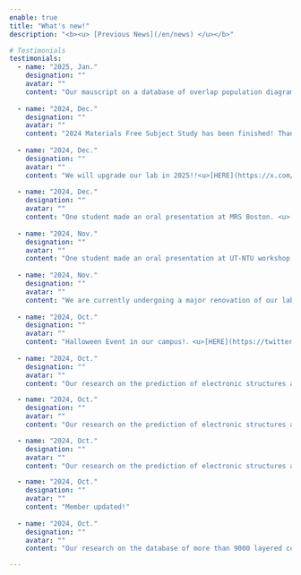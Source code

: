 ```yaml
---
enable: true
title: "What's new!"
description: "<b><u> [Previous News](/en/news) </u></b>"

# Testimonials
testimonials:
  - name: "2025, Jan."
    designation: ""
    avatar: ""
    content: "Our mauscript on a database of overlap population diagram of 13k organic molecules will be published in Chem. Lett. soon!"
  
  - name: "2024, Dec."
    designation: ""
    avatar: ""
    content: "2024 Materials Free Subject Study has been finished! Thank you everybody! <u>[HERE](https://x.com/nmdl_mizo/status/1876508968513917128)</u>"
  
  - name: "2024, Dec."
    designation: ""
    avatar: ""
    content: "We will upgrade our lab in 2025!!<u>[HERE](https://x.com/nmdl_mizo/status/1871873767154290828)</u>"
  
  - name: "2024, Dec."
    designation: ""
    avatar: ""
    content: "One student made an oral presentation at MRS Boston. <u>[HERE](https://x.com/nmdl_mizo/status/1865739835652366835)</u>"
  
  - name: "2024, Nov."
    designation: ""
    avatar: ""
    content: "One student made an oral presentation at UT-NTU workshop. <u>[HERE](https://x.com/nmdl_mizo/status/1865739625358340407)</u>"
  
  - name: "2024, Nov."
    designation: ""
    avatar: ""
    content: "We are currently undergoing a major renovation of our lab! <u>[HERE](https://twitter.com/nmdl_mizo/status/1855054002024858073)</u>"
  
  - name: "2024, Oct."
    designation: ""
    avatar: ""
    content: "Halloween Event in our campus!．<u>[HERE](https://twitter.com/nmdl_mizo/status/1853814674128863351)</u>"
  
  - name: "2024, Oct."
    designation: ""
    avatar: ""
    content: "Our research on the prediction of electronic structures and ELNES from SMILES via machine learning has been published in Micron. <u>[HERE](https://www.sciencedirect.com/science/article/abs/pii/S0968432824001409)</u>"

  - name: "2024, Oct."
    designation: ""
    avatar: ""
    content: "Our research on the prediction of electronic structures and ELNES from SMILES via machine learning has been published in Micron. <u>[HERE](https://www.sciencedirect.com/science/article/abs/pii/S0968432824001409)</u>"

  - name: "2024, Oct."
    designation: ""
    avatar: ""
    content: "Our research on the prediction of electronic structures and ELNES from SMILES via machine learning has been published in Micron. <u>[HERE](https://www.sciencedirect.com/science/article/abs/pii/S0968432824001409)</u>"

  - name: "2024, Oct."
    designation: ""
    avatar: ""
    content: "Member updated!"
  
  - name: "2024, Oct."
    designation: ""
    avatar: ""
    content: "Our research on the database of more than 9000 layered compound has been accepted for publication in Scientific Data."

---
```

